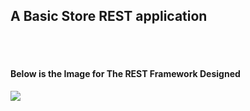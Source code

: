 <h2>
A Basic Store REST application
</h2>
<br></br>
<h4> Below is the Image for The REST Framework Designed </h4>

<img src="https://raw.githubusercontent.com/reuben21/Working-with-Spring-REST-Framework/Basic-Store-REST-Framework/images/REST_DESIGN.jpeg?token=AL3DAI65BN7UHJ66Y5HBBWS77COME"/>